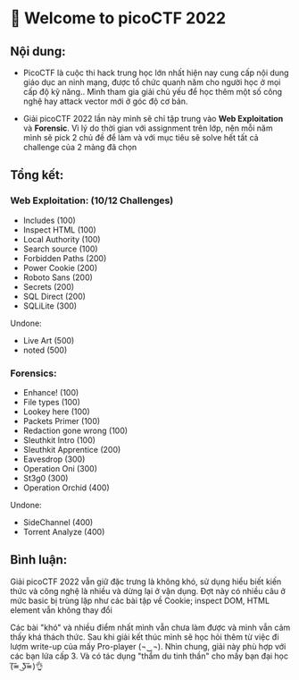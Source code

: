 # 🚩 Welcome to picoCTF 2022

## Nội dung:

- PicoCTF là cuộc thi hack trung học lớn nhất hiện nay cung cấp nội dung giáo dục an ninh mạng, được tổ chức quanh năm cho người học ở mọi cấp độ kỹ năng.. Mình tham gia giải chủ yếu để học thêm một số công nghệ hay attack vector mới ở góc độ cơ bản.

- Giải picoCTF 2022 lần này mình sẽ chỉ tập trung vào **Web Exploitation** và **Forensic**. Vì lý do thời gian với assignment trên lớp, nên mỗi năm mình sẽ pick 2 chủ đề để làm và với mục tiêu sẽ solve hết tất cả challenge của 2 mảng đã chọn

## Tổng kết:

### Web Exploitation: (10/12 Challenges)
- Includes (100)
- Inspect HTML (100)
- Local Authority (100)
- Search source (100)
- Forbidden Paths (200)
- Power Cookie (200)
- Roboto Sans (200)
- Secrets (200)
- SQL Direct (200)
- SQLiLite (300)

Undone:
- Live Art (500)
- noted (500)

### Forensics:
- Enhance! (100)
- File types (100)
- Lookey here (100)
- Packets Primer (100)
- Redaction gone wrong (100)
- Sleuthkit Intro (100)
- Sleuthkit Apprentice (200)
- Eavesdrop (300)
- Operation Oni (300)
- St3g0 (300)
- Operation Orchid (400)

Undone:
- SideChannel (400)
- Torrent Analyze (400)

## Bình luận:
Giải picoCTF 2022 vẫn giữ đặc trưng là không khó, sử dụng hiểu biết kiến thức và công nghệ là nhiều và dừng lại ở vận dụng. Đợt này có nhiều câu ở mức basic bị trùng lặp như các bài tập về Cookie; inspect DOM, HTML element vẫn không thay đổi

Các bài "khó" và nhiều điểm nhất mình vẫn chưa làm được và mình vẫn cảm thấy khá thách thức. Sau khi giải kết thúc mình sẽ học hỏi thêm từ việc đi lượm write-up của mấy Pro-player (¬‿¬). Nhìn chung, giải này phù hợp với các bạn lứa cấp 3. Và có tác dụng "thẩm du tinh thần" cho mấy bạn đại học (͠≖ ͜ʖ͠≖)👌
